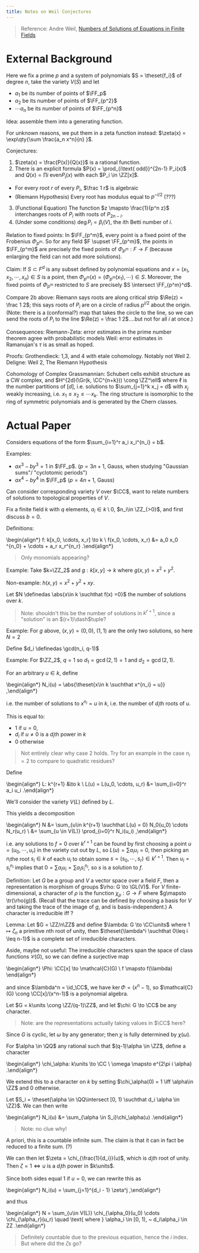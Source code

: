 ```yaml
---
title: Notes on Weil Conjectures
---
```


> Reference:
> Andre Weil, [Numbers of Solutions of Equations in Finite Fields](https://projecteuclid.org/download/pdf_1/euclid.bams/1183513798)


# External Background

Here we fix a prime $p$ and a system of polynomials $S = \theset{f_i}$ of degree $n$, take the variety $V(S)$ and let

- $a_1$ be its number of points of $\FF_p$
- $a_2$ be its number of points of $\FF_{p^2}$
- $\cdots a_n$ be its number of points of $\FF_{p^n}$

Idea: assemble them into a generating function.

For unknown reasons, we put them in a zeta function instead: $\zeta(x) = \exp\qty{\sum \frac{a_n x^n}{n} }$.

Conjectures:

1. $\zeta(x) = \frac{P(x)}{Q(x)}$ is a rational function.
2. There is an explicit formula $P(x) = \prod_{i\text{ odd}}^{2n-1} P_i(x)$ and $Q(x) = \prod{i\text{ even}}P_i(x)$ with each $P_i \in \ZZ[x]$.
  - For every root $r$ of every $P_i$, $\frac 1 r$ is algebraic
  - (Riemann Hypothesis) Every root has modulus equal to $p^{-i/2}$ (???)
3. (Functional Equation) The function $z \mapsto \frac{1}{p^n z}$ interchanges roots of $P_i$ with roots of $P_{2n-i}$.
4. (Under some conditions) $\deg P_i = \beta_i(V)$, the $i$th Betti number of $i$.


Relation to fixed points: In $\FF_{p^m}$, every point is a fixed point of the Frobenius $\Phi_{p^m}$.
So for any field $F \supset \FF_{p^m}$, the points in $\FF_{p^m}$ are precisely the fixed points of $\Phi_{p^m}: F\to F$ (because enlarging the field can not add more solutions).

Claim:
If $S\subset F^d$ is any subset defined by polynomial equations and $x = (x_1, x_2, \cdots, x_n) \in S$ is a point, then $\Phi_{p^m}(x) = (\Phi_{p^m}(x_1), \cdots) \in S$.
Moreover, the fixed points of $\Phi_{p^m}$ restricted to $S$ are precisely $S \intersect \FF_{p^m}^d$.

Compare 2b above: Riemann says roots are along critical strip $\Re(z) = \frac 1 2$; this says roots of $P_i$ are on a circle of radius $p^{i/2}$ about the origin.
(Note: there is a (conformal?) map that takes the circle to the line, so we can send the roots of $P_i$ to the line $\Re(z) = \frac 1 2$....but not for all $i$ at once.)

Consequences:
Riemann-Zeta: error estimates in the prime number theorem agree with probabilistic models
Weil: error estimates in Ramanujan's $\tau$ is as small as hoped.

Proofs:
Grothendieck: 1,3, and 4 with etale cohomology. Notably not Weil 2.
Deligne: Weil 2, The Riemann Hypothesis 

Cohomology of Complex Grassmannian:
Schubert cells exhibit structure as a CW complex, and $H^{2d}(\Gr(k, \CC^{n+k})) \cong \ZZ^\ell$ where $\ell$ is the number partitions of $[d]$, i.e. solutions to $\sum_{j=1}^k x_j = d$ with $x_j$ weakly increasing, i.e. $x_1 \leq x_2 \leq \cdots x_k$.
The ring structure is isomorphic to the ring of symmetric polynomials and is generated by the Chern classes.


# Actual Paper

Considers equations of the form $\sum_{i=1}^r a_i x_i^{n_i} = b$.

Examples:

- $ax^3-by^3 = 1$ in $\FF_p$. ($p = 3n+1$, Gauss, when studying "Gaussian sums"/ "cyclotomic periods")
- $ax^4 - by^4$ in $\FF_p$ ($p = 4n+1$, Gauss)

Can consider corresponding variety $V$ over $\CC$, want to relate numbers of solutions to topological properties of $V$.

Fix a finite field $k$ with $q$ elements, $a_i \in k\setminus 0$, $n_i\in \ZZ_{>0}$, and first discuss $b=0$.

Definitions:

\begin{align*}
f: k[x_0, \cdots, x_r] \to k \\
f(x_0, \cdots, x_r) &= a_0 x_0 ^{n_0} + \cdots + a_r x_r^{n_r}
.\end{align*}

> Only monomials appearing? 

Example:
Take $k=\ZZ_2$ and $g: k[x, y] \to k$ where $g(x, y) = x^2 + y^2$.

Non-example:
$h(x,y) = x^2 + y^2 + xy$.

Let $N \definedas \abs{x\in k \suchthat f(x) =0}$ the number of solutions over $k$.

> Note: shouldn't this be the number of solutions in $k^{r+1}$, since a "solution" is an $(r+1)\dash$tuple?

Example:
For $g$ above, $(x, y) = (0,0),~(1,1)$ are the only two solutions, so here $N = 2$

Define $d_i \definedas \gcd(n_i, q-1)$ 

Example:
For $\ZZ_2$, $q=1$ so $d_1 = \gcd(2, 1) = 1$ and $d_2 = \gcd(2, 1)$.

For an arbitrary $u\in k$, define

\begin{align*}
N_i(u) = \abs{\theset{x\in k \suchthat x^{n_i} = u}}
,\end{align*}

i.e. the number of solutions to $x^{n_i} = u$ in $k$, i.e. the number of $d_i$th roots of $u$.

This is equal to:

- $1$ if $u = 0$,
- $d_i$ if $u\neq 0$ is a $d_{i}$th power in $k$
- $0$ otherwise

> Not entirely clear why case 2 holds. Try for an example in the case $n_i = 2$ to compare to quadratic residues?

Define

\begin{align*}
L: k^{r+1} &\to k \\
L(u) = L(u_0, \cdots, u_r) &= \sum_{i=0}^r a_i u_i 
.\end{align*}

We'll consider the variety $V(L)$ defined by $L$.

This yields a decomposition

\begin{align*}
N &= \sum_{u\in k^{r+1} \suchthat L(u) = 0} N_0(u_0) \cdots N_r(u_r) \\
&= \sum_{u \in V(L)} \prod_{i=0}^r N_i(u_i)
,\end{align*}

i.e. any solutions to $f = 0$ over $k^{r+1}$ can be found by first choosing a point $u = (u_0, \cdots, u_r)$ in the variety cut out by $L$, so $L(u) = \sum a_i u_i = 0$, then picking an $n_i$the root $s_i \in k$ of each $u_i$ to obtain some $s = (s_0, \cdots, s_r) \in k^{r+1}$.
Then $u_i = s_i^{n_i}$ implies that $0 = \sum a_i u_i = \sum a_i s_i^{n_i}$, so $s$ is a solution to $f$.

Definition:
Let $G$ be a group and $V$ a vector space over a field $F$, then a representation is morphism of groups $\rho: G \to \GL(V)$.
For $V$ finite-dimensional, a character of $\rho$ is the function $\chi_\rho: G\to F$ where $g\mapsto \tr(\rho(g))$.
(Recall that the trace can be defined by choosing a basis for $V$ and taking the trace of the image of $g$, and is basis-independent.)
A character is irreducible iff ?

Lemma:
Let $G = \ZZ/n\ZZ$ and define $\lambda: G \to \CC\units$ where $1 \mapsto \zeta_n$ a primitive $n$th root of unity, then $\theset{\lambda^i \suchthat 0\leq i \leq n-1}$ is a complete set of irreducible characters.

Aside, maybe not useful:
The irreducible characters span the space of class functions $\mathcal{C}(G)$, so we can define a surjective map

\begin{align*}
\Phi: \CC[x] \to \mathcal{C}(G) \\
f \mapsto f(\lambda)
\end{align*}

and since $\lambda^n = \id_\CC$, we have $\ker \Phi = (x^n - 1)$, so $\mathcal{C}(G) \cong \CC[x]/(x^n-1)$ is a polynomial algebra.


Let $G = k\units \cong \ZZ/(q-1)\ZZ$, and let $\chi: G \to \CC$ be any character.

> Note: are the representations actually taking values in $\CC$ here?

Since $G$ is cyclic, let $\omega$ by any generator; then $\chi$ is fully determined by $\chi(\omega)$.

For $\alpha \in \QQ$ any rational such that $(q-1)\alpha \in \ZZ$, define a character

\begin{align*}
\chi_\alpha: k\units \to \CC \\
\omega \mapsto e^{2\pi i \alpha}
.\end{align*}

We extend this to a character on $k$ by setting $\chi_\alpha(0) = 1 \iff \alpha\in \ZZ$ and $0$ otherwise.

Let $S_i = \theset{\alpha \in \QQ\intersect [0, 1) \suchthat d_i \alpha \in \ZZ}$.
We can then write


\begin{align*}
N_i(u) &= \sum_{\alpha \in S_i}\chi_\alpha(u)
.\end{align*}

> Note: no clue why!

A priori, this is a countable infinite sum.
The claim is that it can in fact be reduced to a finite sum. (?)

We can then let $\zeta = \chi_{\frac{1}{d_i}}(u)$, which is $d_i$th root of unity.
Then $\zeta = 1 \iff u$ is a $d_i$th power in $k\units$.

Since both sides equal 1 if $u=0$, we can rewrite this as

\begin{align*}
N_i(u) = \sum_{j=1}^{d_i - 1} \zeta^j
,\end{align*}

and thus

\begin{align*}
N = \sum_{u\in V(L)} \chi_{\alpha_0}(u_0) \cdots \chi_{\alpha_r}(u_r) \quad \text{ where } \alpha_i \in [0, 1), ~ d_i\alpha_i \in ZZ
.\end{align*}

> Definitely countable due to the previous equation, hence the $i$ index. But where did the $\zeta$s go?




